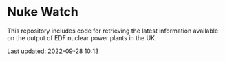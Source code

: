 # Nuke Watch

This repository includes code for retrieving the latest information available on the output of EDF nuclear power plants in the UK.

Last updated: 2022-09-28 10:13